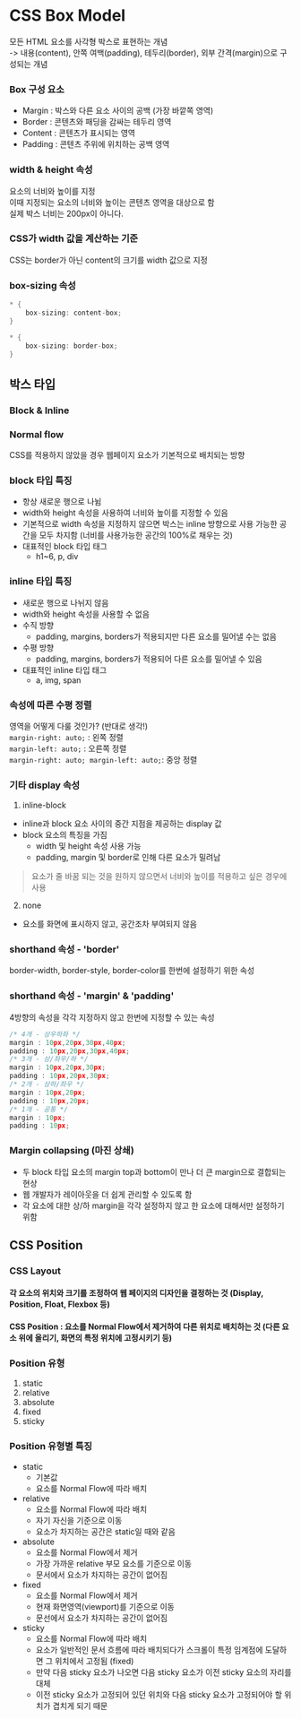 # CSS Box Model
모든 HTML 요소를 사각형 박스로 표현하는 개념 <br>
-> 내용(content), 안쪽 여백(padding), 테두리(border), 외부 간격(margin)으로 구성되는 개념
### Box 구성 요소
  - Margin : 박스와 다른 요소 사이의 공백 (가장 바깥쪽 영역)
  - Border : 콘텐츠와 패딩을 감싸는 테두리 영역
  - Content : 콘텐츠가 표시되는 영역
  - Padding : 콘텐츠 주위에 위치하는 공백 영역
### width & height 속성
요소의 너비와 높이를 지정 <br>
이때 지정되는 요소의 너비와 높이는 콘텐츠 영역을 대상으로 함 <br>
실제 박스 너비는 200px이 아니다.
### CSS가 width 값을 계산하는 기준
CSS는 border가 아닌 content의 크기를 width 값으로 지정
### box-sizing 속성
```h
* {
    box-sizing: content-box;
}

* {
    box-sizing: border-box;
}
```
## 박스 타입
### Block & Inline
### Normal flow
CSS를 적용하지 않았을 경우 웹페이지 요소가 기본적으로 배치되는 방향
### block 타입 특징
* 항상 새로운 행으로 나뉨
* width와 height 속성을 사용하여 너비와 높이를 지정할 수 있음
* 기본적으로 width 속성을 지정하지 않으면 박스는 inline 방향으로 사용 가능한 공간을 모두 차지함 (너비를 사용가능한 공간의 100%로 채우는 것)
* 대표적인 block 타입 태그
  - h1~6, p, div
### inline 타입 특징
* 새로운 행으로 나뉘지 않음
* width와 height 속성을 사용할 수 없음
* 수직 방향
  - padding, margins, borders가 적용되지만 다른 요소를 밀어낼 수는 없음
* 수평 방향
  - padding, margins, borders가 적용되어 다른 요소를 밀어낼 수 있음
* 대표적인 inline 타입 태그
  - a, img, span
### 속성에 따른 수평 정렬
영역을 어떻게 다룰 것인가? (반대로 생각!)<br>
`margin-right: auto;` : 왼쪽 정렬<br>
`margin-left: auto;` : 오른쪽 정렬<br>
`margin-right: auto; margin-left: auto;`: 중앙 정렬
### 기타 display 속성
1. inline-block
  * inline과 block 요소 사이의 중간 지점을 제공하는 display 값
  * block 요소의 특징을 가짐
    - width 및 height 속성 사용 가능
    - padding, margin 및 border로 인해 다른 요소가 밀려남
  > 요소가 줄 바꿈 되는 것을 원하지 않으면서 너비와 높이를 적용하고 싶은 경우에 사용
2. none
* 요소를 화면에 표시하지 않고, 공간조차 부여되지 않음
### shorthand 속성 - 'border'
border-width, border-style, border-color를 한번에 설정하기 위한 속성
### shorthand 속성 - 'margin' & 'padding'
4방향의 속성을 각각 지정하지 않고 한번에 지정할 수 있는 속성
```h
/* 4개 - 상우하좌 */
margin : 10px,20px,30px,40px;
padding : 10px,20px,30px,40px;
/* 3개 - 상/좌우/하 */
margin : 10px,20px,30px;
padding : 10px,20px,30px;
/* 2개 - 상하/좌우 */
margin : 10px,20px;
padding : 10px,20px;
/* 1개 - 공통 */
margin : 10px;
padding : 10px;
```
### Margin collapsing (마진 상쇄)
* 두 block 타입 요소의 margin top과 bottom이 만나 더 큰 margin으로 결합되는 현상
* 웹 개발자가 레이아웃을 더 쉽게 관리할 수 있도록 함
* 각 요소에 대한 상/하 margin을 각각 설정하지 않고 한 요소에 대해서만 설정하기 위함
## CSS Position
### CSS Layout
#### 각 요소의 위치와 크기를 조정하여 웹 페이지의 디자인을 결정하는 것 (Display, Position, Float, Flexbox 등)
#### CSS Position : 요소를 Normal Flow에서 제거하여 다른 위치로 배치하는 것 (다른 요소 위에 올리기, 화면의 특정 위치에 고정시키기 등)
### Position 유형
1. static
2. relative
3. absolute
4. fixed
5. sticky
### Position 유형별 특징
* static
  - 기본값
  - 요소를 Normal Flow에 따라 배치
* relative
  - 요소를 Normal Flow에 따라 배치
  - 자기 자신을 기준으로 이동
  - 요소가 차지하는 공간은 static일 때와 같음
* absolute
  - 요소를 Normal Flow에서 제거
  - 가장 가까운 relative 부모 요소를 기준으로 이동
  - 문서에서 요소가 차지하는 공간이 없어짐
* fixed
  - 요소를 Normal Flow에서 제거
  - 현재 화면영역(viewport)를 기준으로 이동
  - 문선에서 요소가 차지하는 공간이 없어짐
* sticky
  - 요소를 Normal Flow에 따라 배치
  - 요소가 일반적인 문서 흐름에 따라 배치되다가 스크롤이 특정 임계점에 도달하면 그 위치에서 고정됨 (fixed)
  - 만약 다음 sticky 요소가 나오면 다음 sticky 요소가 이전 sticky 요소의 자리를 대체
  - 이전 sticky 요소가 고정되어 있던 위치와 다음 sticky 요소가 고정되어야 할 위치가 겹치게 되기 때문
